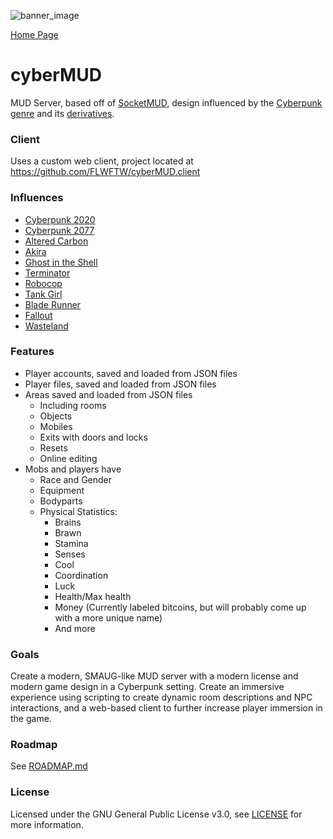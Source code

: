 ![banner_image](https://cybermud.net/images/banner_name.png)

[Home Page](https://www.cybermud.com)
# cyberMUD
MUD Server, based off of [SocketMUD](https://web.archive.org/web/20090903191321/http://www.socketmud.dk:80/), design influenced by the [Cyberpunk genre](https://en.wikipedia.org/wiki/Cyberpunk) and its [derivatives](https://en.wikipedia.org/wiki/Cyberpunk_derivatives).

### Client
Uses a custom web client, project located at https://github.com/FLWFTW/cyberMUD.client

### Influences
* [Cyberpunk 2020](https://en.wikipedia.org/wiki/Cyberpunk_2020)
* [Cyberpunk 2077](https://en.wikipedia.org/wiki/Cyberpunk_2077)
* [Altered Carbon](https://en.wikipedia.org/wiki/Altered_Carbon)
* [Akira](https://en.wikipedia.org/wiki/Akira_(1988_film))
* [Ghost in the Shell](https://en.wikipedia.org/wiki/Ghost_in_the_Shell_(1995_film))
* [Terminator](https://en.wikipedia.org/wiki/Terminator_(franchise))
* [Robocop](https://en.wikipedia.org/wiki/RoboCop_(franchise))
* [Tank Girl](https://en.wikipedia.org/wiki/Tank_Girl)
* [Blade Runner](https://en.wikipedia.org/wiki/Blade_Runner_(franchise))
* [Fallout](https://en.wikipedia.org/wiki/Fallout_(series))
* [Wasteland](https://en.wikipedia.org/wiki/Wasteland_(video_game))

### Features

  * Player accounts, saved and loaded from JSON files
  * Player files, saved and loaded from JSON files
  * Areas saved and loaded from JSON files
      * Including rooms
      * Objects
      * Mobiles
      * Exits with doors and locks
      * Resets
      * Online editing
  * Mobs and players have
      * Race and Gender
      * Equipment
      * Bodyparts
      * Physical Statistics:
          * Brains
          * Brawn
          * Stamina
          * Senses
          * Cool
          * Coordination
          * Luck
          * Health/Max health
          * Money (Currently labeled bitcoins, but will probably come up with a more unique name)
          * And more
          
### Goals
Create a modern, SMAUG-like MUD server with a modern license and modern game design in a Cyberpunk setting. Create an immersive experience using scripting to create dynamic room descriptions and NPC interactions, and a web-based client to further increase player immersion in the game.

### Roadmap
See [ROADMAP.md](https://github.com/FLWFTW/cyberMUD/blob/master/ROADMAP.md)

### License
Licensed under the GNU General Public License v3.0, see [LICENSE](https://github.com/FLWFTW/cyberMUD/blob/master/LICENSE) for more information.

